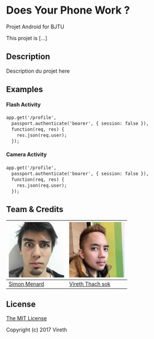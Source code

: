 # Does Your Phone Work ?
Projet Android for BJTU

This projet is [...]

## Description

Description du projet here

## Examples

#### Flash Activity

    app.get('/profile', 
      passport.authenticate('bearer', { session: false }),
      function(req, res) {
        res.json(req.user);
      });
	  
#### Camera Activity

	app.get('/profile', 
      passport.authenticate('bearer', { session: false }),
      function(req, res) {
        res.json(req.user);
      });
	  
## Team & Credits

[![Keysim](https://raw.githubusercontent.com/keysim/gearobot/master/doc/img/keysim.png)](http://keysim.fr) | [![Vireth](https://raw.githubusercontent.com/keysim/gearobot/master/doc/img/vireth.png)](http://vireth.com)
---|---
[Simon Menard](keysim.fr) | [Vireth Thach sok](vireth.com)

## License

[The MIT License](http://opensource.org/licenses/MIT)

Copyright (c) 2017 Vireth

